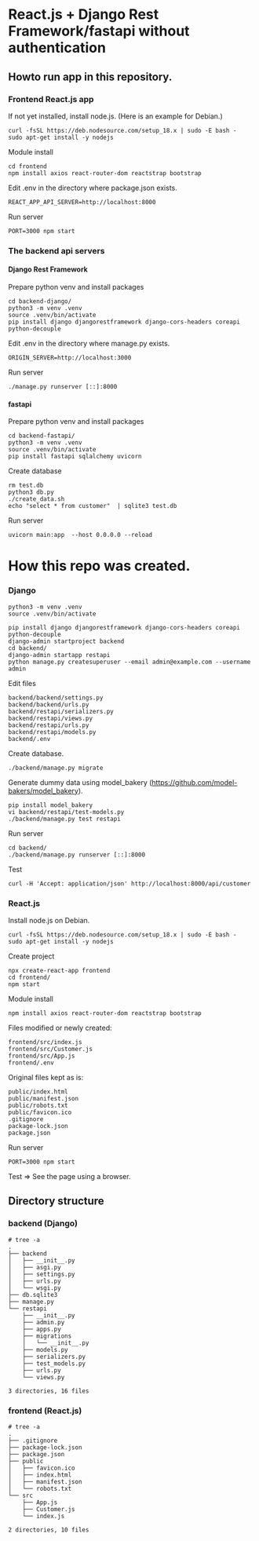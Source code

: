 # React.js + Django Rest Framework/fastapi without authentication

## Howto run app in this repository.

### Frontend React.js app

If not yet installed, install node.js. (Here is an example for Debian.)
~~~
curl -fsSL https://deb.nodesource.com/setup_18.x | sudo -E bash -
sudo apt-get install -y nodejs
~~~

Module install
~~~
cd frontend
npm install axios react-router-dom reactstrap bootstrap
~~~

Edit .env in the directory where package.json exists.
~~~
REACT_APP_API_SERVER=http://localhost:8000
~~~

Run server
~~~
PORT=3000 npm start 
~~~

### The backend api servers

#### Django Rest Framework

Prepare python venv and install packages
~~~
cd backend-django/
python3 -m venv .venv
source .venv/bin/activate
pip install django djangorestframework django-cors-headers coreapi python-decouple
~~~

Edit .env in the directory where manage.py exists.
~~~
ORIGIN_SERVER=http://localhost:3000
~~~

Run server
~~~
./manage.py runserver [::]:8000
~~~

#### fastapi

Prepare python venv and install packages
~~~
cd backend-fastapi/
python3 -m venv .venv
source .venv/bin/activate
pip install fastapi sqlalchemy uvicorn
~~~

Create database
~~~
rm test.db
python3 db.py
./create_data.sh
echo "select * from customer"  | sqlite3 test.db
~~~

Run server
~~~
uvicorn main:app  --host 0.0.0.0 --reload
~~~


# How this repo was created.

### Django

~~~
python3 -m venv .venv
source .venv/bin/activate
~~~

~~~
pip install django djangorestframework django-cors-headers coreapi python-decouple
django-admin startproject backend
cd backend/
django-admin startapp restapi
python manage.py createsuperuser --email admin@example.com --username admin
~~~

Edit files
~~~
backend/backend/settings.py
backend/backend/urls.py
backend/restapi/serializers.py
backend/restapi/views.py
backend/restapi/urls.py
backend/restapi/models.py
backend/.env
~~~

Create database.
~~~
./backend/manage.py migrate
~~~

Generate dummy data using model\_bakery (https://github.com/model-bakers/model_bakery).
~~~
pip install model_bakery
vi backend/restapi/test-models.py
./backend/manage.py test restapi
~~~

Run server
~~~
cd backend/
./backend/manage.py runserver [::]:8000
~~~

Test
~~~
curl -H 'Accept: application/json' http://localhost:8000/api/customer
~~~

### React.js

Install node.js on Debian.
~~~
curl -fsSL https://deb.nodesource.com/setup_18.x | sudo -E bash -
sudo apt-get install -y nodejs
~~~

Create project
~~~
npx create-react-app frontend
cd frontend/
npm start 
~~~

Module install
~~~
npm install axios react-router-dom reactstrap bootstrap
~~~

Files modified or newly created:
~~~
frontend/src/index.js
frontend/src/Customer.js
frontend/src/App.js
frontend/.env
~~~

Original files kept as is:
~~~
public/index.html
public/manifest.json
public/robots.txt
public/favicon.ico
.gitignore
package-lock.json
package.json
~~~

Run server
~~~
PORT=3000 npm start 
~~~

Test => See the page using a browser.

## Directory structure

### backend (Django)

~~~
# tree -a
.
├── backend
│   ├── __init__.py
│   ├── asgi.py
│   ├── settings.py
│   ├── urls.py
│   └── wsgi.py
├── db.sqlite3
├── manage.py
└── restapi
    ├── __init__.py
    ├── admin.py
    ├── apps.py
    ├── migrations
    │   └── __init__.py
    ├── models.py
    ├── serializers.py
    ├── test_models.py
    ├── urls.py
    └── views.py

3 directories, 16 files
~~~

### frontend (React.js)

~~~
# tree -a
.
├── .gitignore
├── package-lock.json
├── package.json
├── public
│   ├── favicon.ico
│   ├── index.html
│   ├── manifest.json
│   └── robots.txt
└── src
    ├── App.js
    ├── Customer.js
    └── index.js

2 directories, 10 files
~~~
